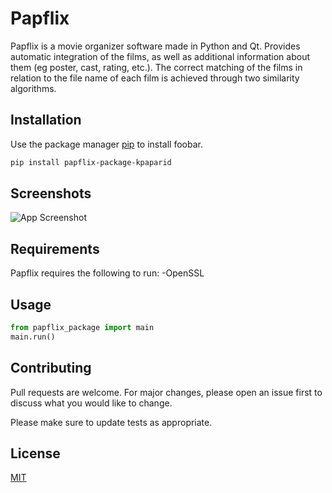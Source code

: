 # Papflix

Papflix is a movie organizer software made in Python and Qt. Provides automatic integration of the films, as well as additional information about them (eg poster, cast, rating, etc.). The correct matching of the films in relation to the file name of each film is achieved through two similarity algorithms.


## Installation

Use the package manager [pip](https://pip.pypa.io/en/stable/) to install foobar.

```bash
pip install papflix-package-kpaparid
```
## Screenshots

![App Screenshot](https://media.giphy.com/media/8HtoWZNgiafYko29Tu/giphy.gif)


## Requirements

Papflix requires the following to run:
-OpenSSL


## Usage

```python
from papflix_package import main
main.run()

```
## Contributing
Pull requests are welcome. For major changes, please open an issue first to discuss what you would like to change.

Please make sure to update tests as appropriate.

## License
[MIT](https://choosealicense.com/licenses/mit/)
